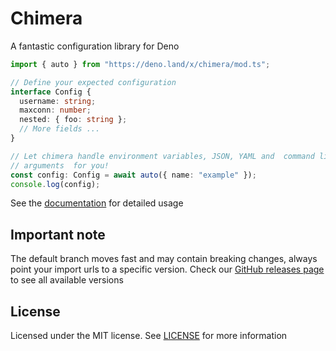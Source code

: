 # Chimera

A fantastic configuration library for Deno

```ts
import { auto } from "https://deno.land/x/chimera/mod.ts";

// Define your expected configuration
interface Config {
  username: string;
  maxconn: number;
  nested: { foo: string };
  // More fields ...
}

// Let chimera handle environment variables, JSON, YAML and  command line
// arguments  for you!
const config: Config = await auto({ name: "example" });
console.log(config);
```

See the [documentation](https://doc.deno.land/https://deno.land/x/chimera) for
detailed usage

## Important note

The default branch moves fast and may contain breaking changes, always point
your import urls to a specific version. Check our
[GitHub releases page](https://github.com/Altair-Bueno/chimera/releases) to see
all available versions

## License

Licensed under the MIT license. See [LICENSE](LICENSE) for more information
